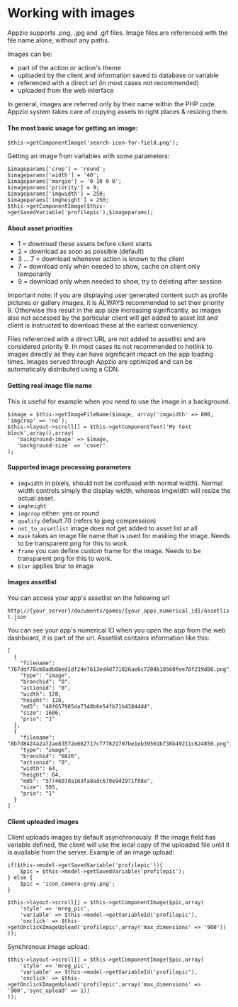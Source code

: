 # Working with images

Appzio supports .png, .jpg and .gif files. Image files are referenced with the file name alone, without any paths. 

Images can be:
* part of the action or action's theme
* uploaded by the client and information saved to database or variable
* referenced with a direct url (in most cases not recommended)
* uploaded from the web interface

In general, images are referred only by their name within the PHP code. Appzio system takes care of copying assets to right places & resizing them.


#### The most basic usage for getting an image:

`$this->getComponentImage('search-icon-for-field.png');`

Getting an image from variables with some parameters:
```
$imageparams['crop'] = 'round';
$imageparams['width'] = '40';
$imageparams['margin'] = '0 10 0 0';
$imageparams['priority'] = 9;
$imageparams['imgwidth'] = 250;
$imageparams['imgheight'] = 250;
$this->getComponentImage($this->getSavedVariable('profilepic'),$imageparams);
```

#### About asset priorities
* 1 = download these assets before client starts
* 2 = download as soon as possible (default)
* 3 … 7 = download whenever action is known to the client
* 7 = download only when needed to show, cache on client only temporarily
* 9 = download only when needed to show, try to deleting after session

Important note: if you are displaying user generated content such as profile pictures or gallery images, it is ALWAYS recommended to set their priority 9. Otherwise this result in the app size increasing significantly, as images also not accessed by the particular client will get added to asset list and client is instructed to download these at the earliest conveniency.

Files referenced with a direct URL are not added to assetlist and are considered priority 9. In most cases its not recommended to hotlink to images directly as they can have significant impact on the app loading times. Images served through Appzio are optimized and can be automatically distributed using a CDN.

#### Getting real image file name
This is useful for example when you need to use the image in a background.
```
$image = $this->getImageFileName($image, array('imgwidth' => 800, 'imgcrop' => 'no');
$this->layout->scroll[] = $this->getComponentText('My text block',array(),array(
   'background-image' => $image,
   'background-size' => 'cover'
);
```

#### Supported image processing parameters
* `imgwidth` in pixels, should not be confused with normal width). Normal width controls simply the display width, whereas imgwidth will resize the actual asset.
* `imgheight`
* `imgcrop` either: yes or round
* `quality` default 70 (refers to jpeg compression)
* `not_to_assetlist` image does not get added to asset list at all
* `mask` takes an image file name that is used for masking the image. Needs to be transparent png for this to work.
* `frame` you can define custom frame for the image. Needs to be transparent png for this to work.
* `blur` applies blur to image


#### Images assetlist
You can access your app's assetlist on the following url

`http://{your_server}/documents/games/{your_apps_numerical_id}/assetlist.json`

You can see your app's numerical ID when you open the app from the web dashboard, it is part of the url. Assetlist contains information like this:
```
[
  {
    "filename": "767ddf78cb8adb8bed1df24e7613ed4d771026ae6c7204b10560fee78f219d80.png",
    "type": "image",
    "branchid": "0",
    "actionid": "0",
    "width": 128,
    "height": 128,
    "md5": "48f657985da7348b6e54fb71b43844d4",
    "size": 1686,
    "prio": "1"
  },
  {
    "filename": "8b7d8424a2a72ae83572e662717cf77821797be1eb39561bf38b49211c624850.png",
    "type": "image",
    "branchid": "6826",
    "actionid": "0",
    "width": 64,
    "height": 64,
    "md5": "5774607da163fa8adc679e942971f08e",
    "size": 505,
    "prio": "1"
  }
]
```

#### Client uploaded images
Client uploads images by default asynchronously. If the image field has variable defined, the client will use the local copy of the uploaded file until it is available from the server. Example of an image upload:

```
if($this->model->getSavedVariable('profilepic')){
    $pic = $this->model->getSavedVariable('profilepic');
} else {
    $pic = 'icon_camera-grey.png';
}

$this->layout->scroll[] = $this->getComponentImage($pic,array(
    'style' => 'mreg_pic',
    'variable' => $this->model->getVariableId('profilepic'),
    'onclick' => $this->getOnclickImageUpload('profilepic',array('max_dimensions' => '900'))
));

```

Synchronous image upload:
```
$this->layout->scroll[] = $this->getComponentImage($pic,array(
    'style' => 'mreg_pic',
    'variable' => $this->model->getVariableId('profilepic'),
    'onclick' => $this->getOnclickImageUpload('profilepic',array('max_dimensions' => '900','sync_upload' => 1))
));

```
